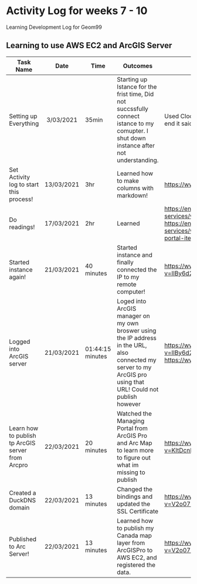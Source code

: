 # Activity Log for weeks 7 - 10
Learning Development Log for Geom99

## Learning to use AWS EC2 and ArcGIS Server

| Task Name     | Date     | Time   | Outcomes | Resources  | To Do / HomeWork |
| ------------- |:--------:| ------ | ---------| ---------- | ----- |
| Setting up Everything| 3/03/2021 | 35min | Starting up Istance for the frist time, Did not succssfully connect istance to my comupter. I shut down instance after not understanding.  | Used Clockify to track my time https://clockify.me/tracker at the end it said I was learning for 47 mintues.  | Learning to to connect instance IP address to my comupter. And read https://www.mindtools.com/pages/article/newHTE_03.htm To set up Activity log  |
| Set Activity log to start this process! | 13/03/2021 | 3hr |Learned how to make columns with markdown! | https://www.markdownguide.org/extended-syntax/ | Still can not get intance to connect to my comupter maybe ask someone else what they did.|
| Do readings!  | 17/03/2021 | 2hr |Learned  | https://enterprise.arcgis.com/en/server/latest/publish-services/windows/services-in-arcgis-enterprise.htm https://enterprise.arcgis.com/en/server/latest/publish-services/windows/relationships-between-web-services-and-portal-items.htm| Rewatch Shawns Video|
| Started instance again!  | 21/03/2021 | 40 minutes | Started instance and finally connected the IP to my remote computer!  |https://www.youtube.com/watch?v=IIBy6d2whEg&ab_channel=ShawnatGeomaticsFleming |Learn how to connect ArcGIS Server!|
| Logged into ArcGIS server | 21/03/2021 | 01:44:15 minutes | Loged into ArcGIS manager on my own broswer using the IP address in the URL, also connected my server to my ArcGIS pro using that URL! Could not publish however | https://www.youtube.com/watch?v=IIBy6d2whEg&ab_channel=ShawnatGeomaticsFleming and https://www.duckdns.org/ | Homework, keeping playing with the server to leanr how to publish to Canada Map to Server now! Also I loged into DuckDNS need to figure out how to change my domain!|
| Learn how to publish tp ArcGIS server from Arcpro | 22/03/2021 | 20 minutes | Watched the Managing Portal from ArcGIS Pro and Arc Map to learn more to figure out what im missing to publish | https://www.youtube.com/watch?v=KItDcnDQce0&ab_channel=ShawnatGeomaticsFleming | Homework, Create a DucksDNS|
| Created a DuckDNS domain| 22/03/2021 | 13 minutes |Changed the bindings and updated the SSL Certificate  | https://www.youtube.com/watch?v=V2o07DMyNkc&t=23s&ab_channel=ShawnatGeomaticsFleming | Now publish to Arc Server |
| Published to Arc Server!| 22/03/2021 | 13 minutes | Learned how to publish my Canada map layer from ArcGISPro to AWS EC2, and registered the data.  | https://www.youtube.com/watch?v=V2o07DMyNkc&t=23s&ab_channel=ShawnatGeomaticsFleming | Learn how to publish more! |





